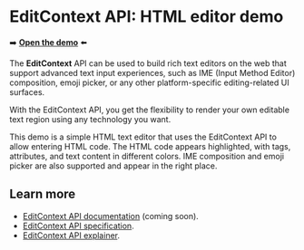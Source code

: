 # EditContext API: HTML editor demo

➡️ **[Open the demo](https://microsoftedge.github.io/Demos/edit-context/)** ⬅️

The **EditContext** API can be used to build rich text editors on the web that support advanced text input experiences, such as IME (Input Method Editor) composition, emoji picker, or any other platform-specific editing-related UI surfaces.

With the EditContext API, you get the flexibility to render your own editable text region using any technology you want.

This demo is a simple HTML text editor that uses the EditContext API to allow entering HTML code. The HTML code appears highlighted, with tags, attributes, and text content in different colors. IME composition and emoji picker are also supported and appear in the right place.


<!-- ====================================================================== -->
## Learn more

- [EditContext API documentation](#) (coming soon).<!-- todo -->
- [EditContext API specification](https://w3c.github.io/edit-context/).
- [EditContext API explainer](https://github.com/MicrosoftEdge/MSEdgeExplainers/blob/main/EditContext/explainer.md).
